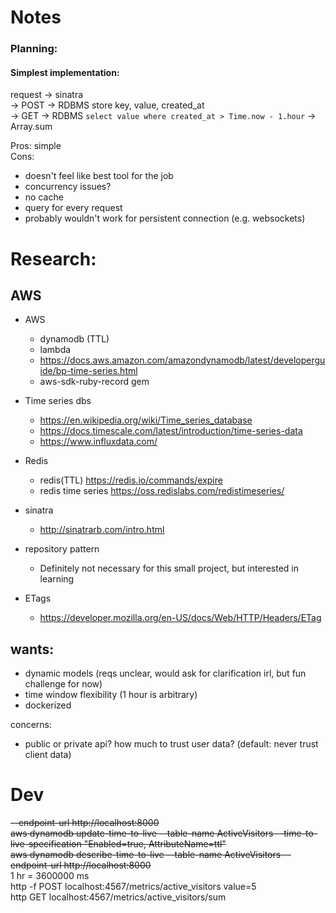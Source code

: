 # Notes

### Planning:
#### Simplest implementation: 
request -> sinatra \
-> POST -> RDBMS store key, value, created_at\
-> GET -> RDBMS `select value where created_at > Time.now - 1.hour` -> Array.sum
 
Pros: simple\
Cons:
- doesn't feel like best tool for the job
- concurrency issues?
- no cache 
- query for every request 
- probably wouldn't work for persistent connection (e.g. websockets)

# Research:
## AWS
- AWS
    - dynamodb (TTL) 
    - lambda
    - https://docs.aws.amazon.com/amazondynamodb/latest/developerguide/bp-time-series.html
    - aws-sdk-ruby-record gem
    
- Time series dbs 
    - https://en.wikipedia.org/wiki/Time_series_database
    - https://docs.timescale.com/latest/introduction/time-series-data
    - https://www.influxdata.com/
    
- Redis
    - redis(TTL) https://redis.io/commands/expire
    - redis time series https://oss.redislabs.com/redistimeseries/
    
- sinatra
    - http://sinatrarb.com/intro.html

- repository pattern
    - Definitely not necessary for this small project, but interested in learning
    
- ETags
    - https://developer.mozilla.org/en-US/docs/Web/HTTP/Headers/ETag


## wants:
- dynamic models (reqs unclear, would ask for clarification irl, but fun challenge for now)
- time window flexibility (1 hour is arbitrary)
- dockerized

concerns:
- public or private api? how much to trust user data? (default: never trust client data)


# Dev 
~~--endpoint-url http://localhost:8000~~  
~~aws dynamodb update-time-to-live --table-name ActiveVisitors --time-to-live-specification "Enabled=true, AttributeName=ttl"~~   
~~aws dynamodb describe-time-to-live --table-name ActiveVisitors --endpoint-url http://localhost:8000~~  
1 hr = 3600000 ms  
http -f POST localhost:4567/metrics/active_visitors value=5    
http GET localhost:4567/metrics/active_visitors/sum 
